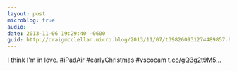 ```yaml
---
layout: post
microblog: true
audio: 
date: 2013-11-06 19:29:40 -0600
guid: http://craigmcclellan.micro.blog/2013/11/07/t398260931274489857.html
---
```

I think I'm in love. #iPadAir #earlyChristmas #vscocam [t.co/gQ3g2t9M5...](http://t.co/gQ3g2t9M52)

